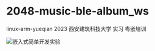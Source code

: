 # 2048-music-ble-album_ws
linux-arm-yueqian
2023 西安建筑科技大学 实习 粤嵌培训

![嵌入式简单开发实验](https://github.com/eturn7/2048-music-ble-album_ws/assets/77430500/83ae964e-059d-4d77-a0b4-93f61ecdfa73)
